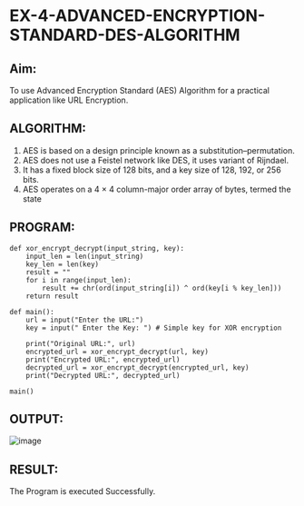 # EX-4-ADVANCED-ENCRYPTION-STANDARD-DES-ALGORITHM

## Aim:
  To use Advanced Encryption Standard (AES) Algorithm for a practical application like URL Encryption.

## ALGORITHM: 
  1. AES is based on a design principle known as a substitution–permutation. 
  2. AES does not use a Feistel network like DES, it uses variant of Rijndael. 
  3. It has a fixed block size of 128 bits, and a key size of 128, 192, or 256 bits. 
  4. AES operates on a 4 × 4 column-major order array of bytes, termed the state

## PROGRAM: 
```
def xor_encrypt_decrypt(input_string, key):
    input_len = len(input_string)
    key_len = len(key)
    result = ""
    for i in range(input_len):
        result += chr(ord(input_string[i]) ^ ord(key[i % key_len]))
    return result

def main():
    url = input("Enter the URL:")
    key = input(" Enter the Key: ") # Simple key for XOR encryption

    print("Original URL:", url)
    encrypted_url = xor_encrypt_decrypt(url, key)
    print("Encrypted URL:", encrypted_url)
    decrypted_url = xor_encrypt_decrypt(encrypted_url, key)
    print("Decrypted URL:", decrypted_url)

main()
```
## OUTPUT:
![image](https://github.com/user-attachments/assets/c8caf190-67fa-43d0-bfa2-0be79f460319)


## RESULT: 
The Program is executed Successfully.
